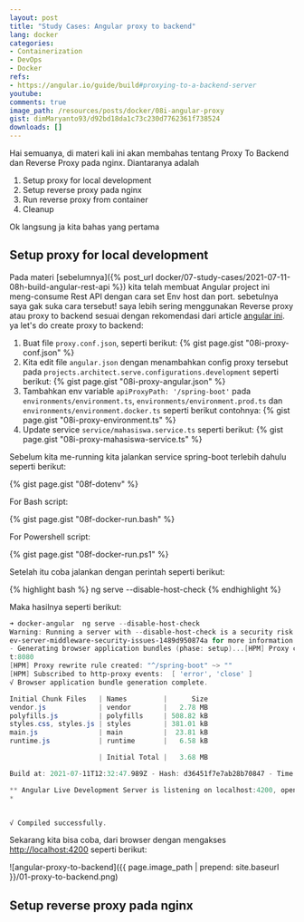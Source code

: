 ```yaml
---
layout: post
title: "Study Cases: Angular proxy to backend"
lang: docker
categories:
- Containerization
- DevOps
- Docker
refs: 
- https://angular.io/guide/build#proxying-to-a-backend-server
youtube: 
comments: true
image_path: /resources/posts/docker/08i-angular-proxy
gist: dimMaryanto93/d92bd18da1c73c230d7762361f738524
downloads: []
---
```



Hai semuanya, di materi kali ini akan membahas tentang Proxy To Backend dan Reverse Proxy pada nginx. Diantaranya adalah

1. Setup proxy for local development
2. Setup reverse proxy pada nginx
3. Run reverse proxy from container
4. Cleanup

Ok langsung ja kita bahas yang pertama

## Setup proxy for local development

Pada materi [sebelumnya]({% post_url docker/07-study-cases/2021-07-11-08h-build-angular-rest-api %}) kita telah membuat Angular project ini meng-consume Rest API dengan cara set Env host dan port. sebetulnya saya gak suka cara tersebut! saya lebih sering menggunakan Reverse proxy atau proxy to backend sesuai dengan rekomendasi dari article [angular ini](https://angular.io/guide/build#proxying-to-a-backend-server). ya let's do create proxy to backend:

1. Buat file `proxy.conf.json`, seperti berikut:
    {% gist page.gist "08i-proxy-conf.json" %}
2. Kita edit file `angular.json` dengan menambahkan config proxy tersebut pada `projects.architect.serve.configurations.development` seperti berikut:
    {% gist page.gist "08i-proxy-angular.json" %}
3. Tambahkan env variable `apiProxyPath: '/spring-boot'` pada `environments/environment.ts`, `environments/environment.prod.ts` dan `environments/environment.docker.ts` seperti berikut contohnya:
    {% gist page.gist "08i-proxy-environment.ts" %}
4. Update service `service/mahasiswa.service.ts` seperti berikut:
    {% gist page.gist "08i-proxy-mahasiswa-service.ts" %}

Sebelum kita me-running kita jalankan service spring-boot terlebih dahulu seperti berikut:

{% gist page.gist "08f-dotenv" %}

For Bash script: 

{% gist page.gist "08f-docker-run.bash" %}

For Powershell script:

{% gist page.gist "08f-docker-run.ps1" %}

Setelah itu coba jalankan dengan perintah seperti berikut:

{% highlight bash %}
ng serve --disable-host-check
{% endhighlight %}

Maka hasilnya seperti berikut:

```powershell
➜ docker-angular  ng serve --disable-host-check
Warning: Running a server with --disable-host-check is a security risk. See https://medium.com/webpack/webpack-d
ev-server-middleware-security-issues-1489d950874a for more information.
- Generating browser application bundles (phase: setup)...[HPM] Proxy created: /spring-boot  ->  http://localhos
t:8080
[HPM] Proxy rewrite rule created: "^/spring-boot" ~> ""
[HPM] Subscribed to http-proxy events:  [ 'error', 'close' ]
√ Browser application bundle generation complete.

Initial Chunk Files   | Names         |      Size
vendor.js             | vendor        |   2.78 MB
polyfills.js          | polyfills     | 508.82 kB
styles.css, styles.js | styles        | 381.01 kB
main.js               | main          |  23.81 kB
runtime.js            | runtime       |   6.58 kB

                      | Initial Total |   3.68 MB

Build at: 2021-07-11T12:32:47.989Z - Hash: d36451f7e7ab28b70847 - Time: 5046ms

** Angular Live Development Server is listening on localhost:4200, open your browser on http://localhost:4200/ *
*


√ Compiled successfully.
```

Sekarang kita bisa coba, dari browser dengan mengakses [http://localhost:4200](http://localhost:4200) seperti berikut:

![angular-proxy-to-backend]({{ page.image_path | prepend: site.baseurl }}/01-proxy-to-backend.png)


## Setup reverse proxy pada nginx